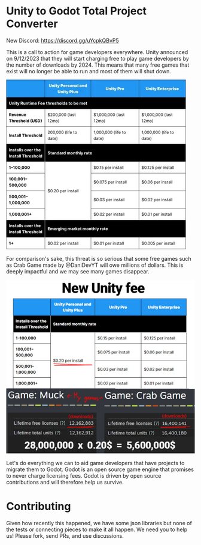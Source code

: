 
# Unity to Godot Total Project Converter

New Discord:  https://discord.gg/uYcpkQBvP5

This is a call to action for game developers everywhere. Unity announced on 9/12/2023 that they will start charging free to play game developers by the number of downloads by 2024. This means that many free games that exist will no longer be able to run and most of them will shut down. 
 
![Unity Install Fees](./docs/images/NewFeeTable.webp)


For comparison's sake, this threat is so serious that some free games such as Crab Game made by @DaniDevYT will owe millions of dollars. This is deeply impactful and we may see many games disappear.

![Unity Install Fees](./docs/images/crab_game_estimates.jpg)


Let's do everything we can to aid game developers that have projects to migrate them to Godot. Godot is an open source game engine that promises to never charge licensing fees. Godot is driven by open source contributions and will therefore help us survive.


# Contributing

Given how recently this happened, we have some json libraries but none of the tests or connecting pieces to make it all happen. We need you to help us! Please fork, send PRs, and use discussions.

